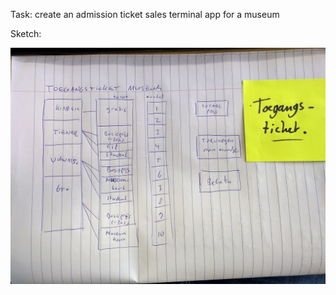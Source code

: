 Task: create an admission ticket sales terminal app for a museum

Sketch:

<img src="TicketSketch.jpg" />
